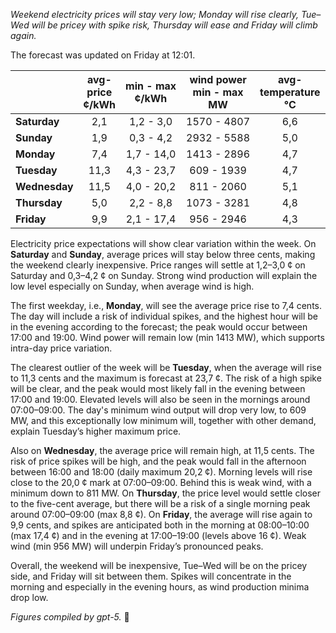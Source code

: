 *Weekend electricity prices will stay very low; Monday will rise clearly, Tue–Wed will be pricey with spike risk, Thursday will ease and Friday will climb again.*

The forecast was updated on Friday at 12:01.

|  | avg-<br>price<br>¢/kWh | min - max<br>¢/kWh | wind power<br>min - max<br>MW | avg-<br>temperature<br>°C |
|:-------------|:----------------:|:----------------:|:-------------:|:-------------:|
| **Saturday** | 2,1 | 1,2 - 3,0 | 1570 - 4807 | 6,6 |
| **Sunday** | 1,9 | 0,3 - 4,2 | 2932 - 5588 | 5,0 |
| **Monday** | 7,4 | 1,7 - 14,0 | 1413 - 2896 | 4,7 |
| **Tuesday** | 11,3 | 4,3 - 23,7 | 609 - 1939 | 4,7 |
| **Wednesday** | 11,5 | 4,0 - 20,2 | 811 - 2060 | 5,1 |
| **Thursday** | 5,0 | 2,2 - 8,8 | 1073 - 3281 | 4,8 |
| **Friday** | 9,9 | 2,1 - 17,4 | 956 - 2946 | 4,3 |

Electricity price expectations will show clear variation within the week. On **Saturday** and **Sunday**, average prices will stay below three cents, making the weekend clearly inexpensive. Price ranges will settle at 1,2–3,0 ¢ on Saturday and 0,3–4,2 ¢ on Sunday. Strong wind production will explain the low level especially on Sunday, when average wind is high.

The first weekday, i.e., **Monday**, will see the average price rise to 7,4 cents. The day will include a risk of individual spikes, and the highest hour will be in the evening according to the forecast; the peak would occur between 17:00 and 19:00. Wind power will remain low (min 1413 MW), which supports intra-day price variation.

The clearest outlier of the week will be **Tuesday**, when the average will rise to 11,3 cents and the maximum is forecast at 23,7 ¢. The risk of a high spike will be clear, and the peak would most likely fall in the evening between 17:00 and 19:00. Elevated levels will also be seen in the mornings around 07:00–09:00. The day's minimum wind output will drop very low, to 609 MW, and this exceptionally low minimum will, together with other demand, explain Tuesday’s higher maximum price.

Also on **Wednesday**, the average price will remain high, at 11,5 cents. The risk of price spikes will be high, and the peak would fall in the afternoon between 16:00 and 18:00 (daily maximum 20,2 ¢). Morning levels will rise close to the 20,0 ¢ mark at 07:00–09:00. Behind this is weak wind, with a minimum down to 811 MW. On **Thursday**, the price level would settle closer to the five-cent average, but there will be a risk of a single morning peak around 07:00–09:00 (max 8,8 ¢). On **Friday**, the average will rise again to 9,9 cents, and spikes are anticipated both in the morning at 08:00–10:00 (max 17,4 ¢) and in the evening at 17:00–19:00 (levels above 16 ¢). Weak wind (min 956 MW) will underpin Friday’s pronounced peaks.

Overall, the weekend will be inexpensive, Tue–Wed will be on the pricey side, and Friday will sit between them. Spikes will concentrate in the morning and especially in the evening hours, as wind production minima drop low.

*Figures compiled by gpt-5.* 💨
